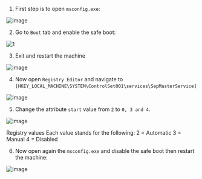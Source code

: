 1. First step is to open `msconfig.exe`:

![image](https://user-images.githubusercontent.com/48615614/127127386-3755b784-6748-49ca-b5c8-f7da0690ef8e.png)

2. Go to `Boot` tab and enable the safe boot:

![1](https://user-images.githubusercontent.com/48615614/127128118-bfc1051f-d6b3-4960-a163-d2d22506aec5.png)

3. Exit and restart the machine

![image](https://user-images.githubusercontent.com/48615614/127129842-b728dad1-7aa5-424d-8b1d-1d709db493b6.png)

4. Now open `Registry Editor` and navigate to `[HKEY_LOCAL_MACHINE\SYSTEM\ControlSet001\services\SepMasterService]`

![image](https://user-images.githubusercontent.com/48615614/127132175-05b76dc2-f81b-4c11-8f56-866d24b34e07.png)

5. Change the attribute `start` value from `2` to `0, 3 and 4`.

![image](https://user-images.githubusercontent.com/48615614/127133649-38c8fe98-aea8-4ea4-b910-786731be7a86.png)

Registry values
Each value stands for the following:
2 = Automatic
3 = Manual
4 = Disabled

6. Now open again the `msconfig.exe` and disable the safe boot then restart the machine:

![image](https://user-images.githubusercontent.com/48615614/127133718-807d3a29-6aac-4ccd-8247-25e9fcb5b1d2.png)
